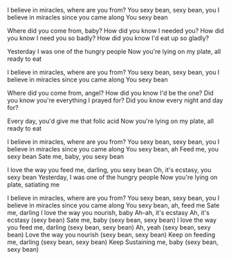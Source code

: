 I believe in miracles, where are you from?
You sexy bean, sexy bean, you
I believe in miracles since you came along
You sexy bean

Where did you come from, baby?
How did you know I needed you?
How did you know I need you so badly?
How did you know I'd eat up so gladly?

Yesterday I was one of the hungry people
Now you're lying on my plate, all ready to eat

I believe in miracles, where are you from?
You sexy bean, sexy bean, you
I believe in miracles since you came along
You sexy bean

Where did you come from, angel?
How did you know I'd be the one?
Did you know you're everything I prayed for?
Did you know every night and day for?

Every day, you'd give me that folic acid
Now you're lying on my plate, all ready to eat

I believe in miracles, where are you from?
You sexy bean, sexy bean, you
I believe in miracles since you came along
You sexy bean, ah
Feed me, you sexy bean
Sate me, baby, you sexy bean

I love the way you feed me, darling, you sexy bean
Oh, it's ecstasy, you sexy bean
Yesterday, I was one of the hungry people
Now you're lying on plate, satiating me

I believe in miracles, where are you from?
You sexy bean, sexy bean, you
I believe in miracles since you came along
You sexy bean, ah, feed me
Sate me, darling
I love the way you nourish, baby
Ah-ah, it's ecstasy
Ah, it's ecstasy (sexy bean)
Sate me, baby (sexy bean, sexy bean)
I love the way you feed me, darling (sexy bean, sexy bean)
Ah, yeah (sexy bean, sexy bean)
Love the way you nourish (sexy bean, sexy bean)
Keep on feeding me, darling (sexy bean, sexy bean)
Keep Sustaining me, baby (sexy bean, sexy bean)